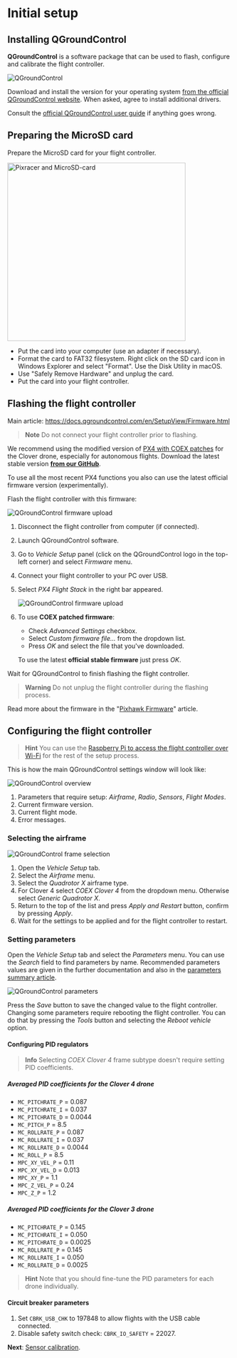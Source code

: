 # Initial setup

## Installing QGroundControl

**QGroundControl** is a software package that can be used to flash, configure and calibrate the flight controller.

<img src="../assets/qgc.png" alt="QGroundControl" class="zoom">

Download and install the version for your operating system [from the official QGroundControl website](https://docs.qgroundcontrol.com/en/getting_started/download_and_install.html). When asked, agree to install additional drivers.

Consult the [official QGroundControl user guide](https://docs.qgroundcontrol.com/en/) if anything goes wrong.

## Preparing the MicroSD card

Prepare the MicroSD card for your flight controller.

<img src="../assets/pix-sd.png" alt="Pixracer and MicroSD-card" class="zoom center" width=400>

* Put the card into your computer (use an adapter if necessary).
* Format the card to FAT32 filesystem. Right click on the SD card icon in Windows Explorer and select "Format". Use the Disk Utility in macOS.
* Use "Safely Remove Hardware" and unplug the card.
* Put the card into your flight controller.

## Flashing the flight controller

Main article: https://docs.qgroundcontrol.com/en/SetupView/Firmware.html

> **Note** Do not connect your flight controller prior to flashing.

We recommend using the modified version of [PX4 with COEX patches](firmware.md) for the Clover drone, especially for autonomous flights. Download the latest stable version **<a class="latest-firmware v4" href="https://github.com/CopterExpress/Firmware/releases">from our GitHub</a>**.

To use all the most recent PX4 functions you also can use the latest official firmware version (experimentally).

Flash the flight controller with this firmware:

<img src="../assets/qgc-firmware.png" alt="QGroundControl firmware upload" class="zoom">

1. Disconnect the flight controller from computer (if connected).
2. Launch QGroundControl software.
3. Go to *Vehicle Setup* panel (click on the QGroundControl logo in the top-left corner) and select *Firmware* menu.
4. Connect your flight controller to your PC over USB.
5. Select *PX4 Flight Stack* in the right bar appeared.

   <img src="../assets/qgc-firmware.png" alt="QGroundControl firmware upload" class="zoom">

6. To use **COEX patched firmware**:

   * Check *Advanced Settings* checkbox.
   * Select *Custom firmware file...* from the dropdown list.
   * Press *OK* and select the file that you've downloaded.

   To use the latest **official stable firmware** just press *OK*.

Wait for QGroundControl to finish flashing the flight controller.

> **Warning** Do not unplug the flight controller during the flashing process.

Read more about the firmware in the "[Pixhawk Firmware](firmware.md)" article.

## Configuring the flight controller

> **Hint** You can use the [Raspberry Pi to access the flight controller over Wi-Fi](gcs_bridge.md) for the rest of the setup process.

This is how the main QGroundControl settings window will look like:

<img src="../assets/qgc-requires-setup.png" alt="QGroundControl overview" class="zoom">

1. Parameters that require setup: *Airframe*, *Radio*, *Sensors*, *Flight Modes*.
2. Current firmware version.
3. Current flight mode.
4. Error messages.

### Selecting the airframe

<img src="../assets/qgc-frame-apply-clover4.png" alt="QGroundControl frame selection" class="zoom">

1. Open the *Vehicle Setup* tab.
2. Select the *Airframe* menu.
3. Select the *Quadrotor X* airframe type.
4. For Clover 4 select *COEX Clover 4* from the dropdown menu. Otherwise select *Generic Quadrotor X*.
5. Return to the top of the list and press *Apply and Restart* button, confirm by pressing *Apply*.
6. Wait for the settings to be applied and for the flight controller to restart.

### Setting parameters

Open the *Vehicle Setup* tab and select the *Parameters* menu. You can use the *Search* field to find parameters by name. Recommended parameters values are given in the further documentation and also in the [parameters summary article](parameters.md).

<img src="../assets/qgc-parameters.png" alt="QGroundControl parameters" class="zoom">

Press the *Save* button to save the changed value to the flight controller. Changing some parameters require rebooting the flight controller. You can do that by pressing the *Tools* button and selecting the *Reboot vehicle* option.

#### Configuring PID regulators

> **Info** Selecting *COEX Clover 4* frame subtype doesn't require setting PID coefficients.

##### Averaged PID coefficients for the Clover 4 drone

* `MC_PITCHRATE_P` = 0.087
* `MC_PITCHRATE_I` = 0.037
* `MC_PITCHRATE_D` = 0.0044
* `MC_PITCH_P` = 8.5
* `MC_ROLLRATE_P` = 0.087
* `MC_ROLLRATE_I` = 0.037
* `MC_ROLLRATE_D` = 0.0044
* `MC_ROLL_P` = 8.5
* `MPC_XY_VEL_P` = 0.11
* `MPC_XY_VEL_D` = 0.013
* `MPC_XY_P` = 1.1
* `MPC_Z_VEL_P` = 0.24
* `MPC_Z_P` = 1.2

##### Averaged PID coefficients for the Clover 3 drone

* `MC_PITCHRATE_P` = 0.145
* `MC_PITCHRATE_I` = 0.050
* `MC_PITCHRATE_D` = 0.0025
* `MC_ROLLRATE_P` = 0.145
* `MC_ROLLRATE_I` = 0.050
* `MC_ROLLRATE_D` = 0.0025

> **Hint** Note that you should fine-tune the PID parameters for each drone individually.  <!-- TODO: add PID article link -->

#### Circuit breaker parameters

1. Set `CBRK_USB_CHK` to 197848 to allow flights with the USB cable connected.
2. Disable safety switch check: `CBRK_IO_SAFETY` = 22027.

**Next**: [Sensor calibration](calibration.md).
